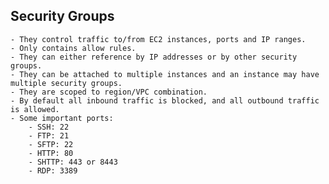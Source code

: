 ## Security Groups
    - They control traffic to/from EC2 instances, ports and IP ranges.
    - Only contains allow rules.
    - They can either reference by IP addresses or by other security groups.
    - They can be attached to multiple instances and an instance may have multiple security groups.
    - They are scoped to region/VPC combination.
    - By default all inbound traffic is blocked, and all outbound traffic is allowed.
    - Some important ports:
        - SSH: 22
        - FTP: 21
        - SFTP: 22
        - HTTP: 80
        - SHTTP: 443 or 8443
        - RDP: 3389

